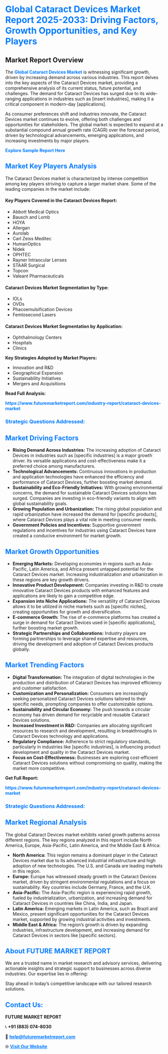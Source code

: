 <h1 style="color: #007BFF;">Global Cataract Devices Market Report 2025-2033: Driving Factors, Growth Opportunities, and Key Players</h1>

<section id="overview">
<h2>Market Report Overview</h2>
<p>The <a href="https://www.futuremarketreport.com/industry-report/cataract-devices-market" style="color: #007BFF; text-decoration: none;"><strong>Global Cataract Devices Market</strong></a> is witnessing significant growth, driven by increasing demand across various industries. This report delves into the key aspects of the Cataract Devices market, providing a comprehensive analysis of its current status, future potential, and challenges. The demand for Cataract Devices has surged due to its wide-ranging applications in industries such as [insert industries], making it a critical component in modern-day [applications].</p>
<p>As consumer preferences shift and industries innovate, the Cataract Devices market continues to evolve, offering both challenges and opportunities for stakeholders. The global market is expected to expand at a substantial compound annual growth rate (CAGR) over the forecast period, driven by technological advancements, emerging applications, and increasing investments by major players.</p>
</section>

<section id="overview">
<p><a href="https://www.futuremarketreport.com/request-sample/reportId=64131" style="color: #007BFF; text-decoration: none;"><strong>Explore Sample Report Here</strong></a></p>
</section>

<section id="key-players">
<h2 style="color: #007BFF;">Market Key Players Analysis</h2>
<p>The Cataract Devices market is characterized by intense competition among key players striving to capture a larger market share. Some of the leading companies in the market include:</p>
<h4>Key Players Covered in the Cataract Devices Report:</h4>
<ul><li>Abbott Medical Optics</li><li>Bausch and Lomb</li><li>HOYA</li><li>Allergan</li><li>Aurolab</li><li>Carl Zeiss Meditec</li><li>HumanOptics</li><li>Nidek</li><li>OPHTEC</li><li>Rayner Intraocular Lenses</li><li>STAAR Surgical</li><li>Topcon</li><li>Valeant Pharmaceuticals</li></ul>
<h4>Cataract Devices Market Segmentation by Type:</h4>
<ul><li>IOLs</li><li>OVDs</li><li>Phacoemulsification Devices</li><li>Femtosecond Lasers</li></ul>

<h4>Cataract Devices Market Segmentation by Application:</h4>
<ul><li>Ophthalmology Centers</li><li>Hospitals</li><li>Clinics</li></ul>
<p><strong>Key Strategies Adopted by Market Players:</strong></p>
<ul>
<li>Innovation and R&D</li>
<li>Geographical Expansion</li>
<li>Sustainability Initiatives</li>
<li>Mergers and Acquisitions</li>
</ul>
</section>

<section>
<p><strong>Read Full Analysis: </strong></p><a href="https://www.futuremarketreport.com/industry-report/cataract-devices-market" style="color: #007BFF; text-decoration: none;"><strong>https://www.futuremarketreport.com/industry-report/cataract-devices-market</strong></a>
<h3 style="color: #007BFF;">Strategic Questions Addressed:</h3>
</section>

<section id="driving-factors">
<h2 style="color: #007BFF;">Market Driving Factors</h2>
<ul>
<li><strong>Rising Demand Across Industries:</strong> The increasing adoption of Cataract Devices in industries such as [specific industries] is a major growth driver. Its versatile applications and cost-effectiveness make it a preferred choice among manufacturers.</li>
<li><strong>Technological Advancements:</strong> Continuous innovations in production and application technologies have enhanced the efficiency and performance of Cataract Devices, further boosting market demand.</li>
<li><strong>Sustainability and Eco-Friendly Initiatives:</strong> With growing environmental concerns, the demand for sustainable Cataract Devices solutions has surged. Companies are investing in eco-friendly variants to align with global sustainability goals.</li>
<li><strong>Growing Population and Urbanization:</strong> The rising global population and rapid urbanization have increased the demand for [specific products], where Cataract Devices plays a vital role in meeting consumer needs.</li>
<li><strong>Government Policies and Incentives:</strong> Supportive government regulations and incentives for industries using Cataract Devices have created a conducive environment for market growth.</li>
</ul>
</section>

<section id="growth-opportunities">
<h2 style="color: #007BFF;">Market Growth Opportunities</h2>
<ul>
<li><strong>Emerging Markets:</strong> Developing economies in regions such as Asia-Pacific, Latin America, and Africa present untapped potential for the Cataract Devices market. Increasing industrialization and urbanization in these regions are key growth drivers.</li>
<li><strong>Innovative Product Development:</strong> Companies investing in R&D to create innovative Cataract Devices products with enhanced features and applications are likely to gain a competitive edge.</li>
<li><strong>Expansion into Niche Applications:</strong> The versatility of Cataract Devices allows it to be utilized in niche markets such as [specific niches], creating opportunities for growth and diversification.</li>
<li><strong>E-commerce Growth:</strong> The rise of e-commerce platforms has created a surge in demand for Cataract Devices used in [specific applications], further boosting market growth.</li>
<li><strong>Strategic Partnerships and Collaborations:</strong> Industry players are forming partnerships to leverage shared expertise and resources, driving the development and adoption of Cataract Devices products globally.</li>
</ul>
</section>

<section id="trending-factors">
<h2 style="color: #007BFF;">Market Trending Factors</h2>
<ul>
<li><strong>Digital Transformation:</strong> The integration of digital technologies in the production and distribution of Cataract Devices has improved efficiency and customer satisfaction.</li>
<li><strong>Customization and Personalization:</strong> Consumers are increasingly seeking personalized Cataract Devices solutions tailored to their specific needs, prompting companies to offer customizable options.</li>
<li><strong>Sustainability and Circular Economy:</strong> The push towards a circular economy has driven demand for recyclable and reusable Cataract Devices solutions.</li>
<li><strong>Increased Investment in R&D:</strong> Companies are allocating significant resources to research and development, resulting in breakthroughs in Cataract Devices technology and applications.</li>
<li><strong>Regulatory Compliance:</strong> Adherence to strict regulatory standards, particularly in industries like [specific industries], is influencing product development and quality in the Cataract Devices market.</li>
<li><strong>Focus on Cost-Effectiveness:</strong> Businesses are exploring cost-efficient Cataract Devices solutions without compromising on quality, making the market more competitive.</li>
</ul>
</section>

<section>
<p><strong>Get Full Report: </strong></p><a href="https://www.futuremarketreport.com/industry-report/cataract-devices-market" style="color: #007BFF; text-decoration: none;"><strong>https://www.futuremarketreport.com/industry-report/cataract-devices-market</strong></a>
<h3 style="color: #007BFF;">Strategic Questions Addressed:</h3>
</section>


<section id="regional-analysis">
<h2 style="color: #007BFF;">Market Regional Analysis</h2>
<p>The global Cataract Devices market exhibits varied growth patterns across different regions. The key regions analyzed in this report include North America, Europe, Asia-Pacific, Latin America, and the Middle East & Africa:</p>
<ul>
<li><strong>North America:</strong> This region remains a dominant player in the Cataract Devices market due to its advanced industrial infrastructure and high adoption of new technologies. The U.S. and Canada are leading markets in this region.</li>
<li><strong>Europe:</strong> Europe has witnessed steady growth in the Cataract Devices market, driven by stringent environmental regulations and a focus on sustainability. Key countries include Germany, France, and the U.K.</li>
<li><strong>Asia-Pacific:</strong> The Asia-Pacific region is experiencing rapid growth, fueled by industrialization, urbanization, and increasing demand for Cataract Devices in countries like China, India, and Japan.</li>
<li><strong>Latin America:</strong> Emerging markets in Latin America, such as Brazil and Mexico, present significant opportunities for the Cataract Devices market, supported by growing industrial activities and investments.</li>
<li><strong>Middle East & Africa:</strong> The region’s growth is driven by expanding industries, infrastructure development, and increasing demand for Cataract Devices in sectors like [specific sectors].</li>
</ul>
</section>

<footer>
<h2 style="color: #007BFF;">About FUTURE MARKET REPORT</h2>
<p>We are a trusted name in market research and advisory services, delivering actionable insights and strategic support to businesses across diverse industries. Our expertise lies in offering:</p>

<p>Stay ahead in today’s competitive landscape with our tailored research solutions.</p>

<h2 style="color: #007BFF;">Contact Us:</h2>
<p><strong>FUTURE MARKET REPORT</strong></p>
<p>📞 <strong>+91 (883) 074-8030</strong></p>
<p>📧 <strong><a href="mailto:help@futuremarketreport.com" style="color: #007BFF;">help@futuremarketreport.com</a></strong></p>
<p>🌐 <strong><a href="https://www.futuremarketreport.com/" style="color: #007BFF;">Visit Our Website</a></strong></p>
</footer>